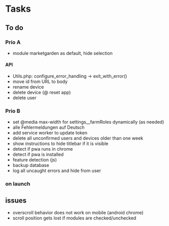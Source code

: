 # Tasks

## To do

### Prio A

- module marketgarden as default, hide selection

#### API

- Utils.php: configure_error_handling -> exit_with_error()
- move id from URL to body
- rename device
- delete device (@ reset app)
- delete user

### Prio B

- set @media max-width for settings\_\_farmRoles dynamically (as needed)
- alle Fehlermeldungen auf Deutsch
- add service worker to update token
- delete all unconfirmed users and devices older than one week
- show instructions to hide titlebar if it is visible
- detect if pwa runs in chrome
- detect if pwa is installed
- feature detection (js)
- backup database
- log all uncaught errors and hide from user

### on launch

## issues

- overscroll behavior does not work on mobile (android chrome)
- scroll position gets lost if modules are checked/unchecked
